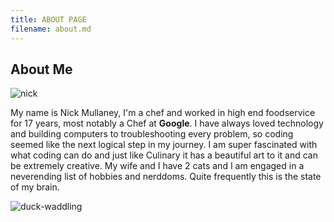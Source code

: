 ```yaml
---
title: ABOUT PAGE
filename: about.md
--- 
```


## About Me
![nick](https://user-images.githubusercontent.com/21025934/192430857-a9ff4140-450f-485a-8641-3800be603a3f.jpg)

My name is Nick Mullaney, I'm a chef and worked in high end foodservice for 17 years, most notably a Chef at **Google**. I have always loved technology and building computers to troubleshooting every problem, so coding seemed like the next logical step in my journey. I am super fascinated with what coding can do and just like Culinary it has a beautiful art to it and can be extremely creative.
My wife and I have 2 cats and I am engaged in a neverending list of hobbies and nerddoms. Quite frequently this is the state of my brain.

![duck-waddling](https://user-images.githubusercontent.com/21025934/192425030-eb3df1ab-a471-413c-8ab5-47c76429fa91.gif)



